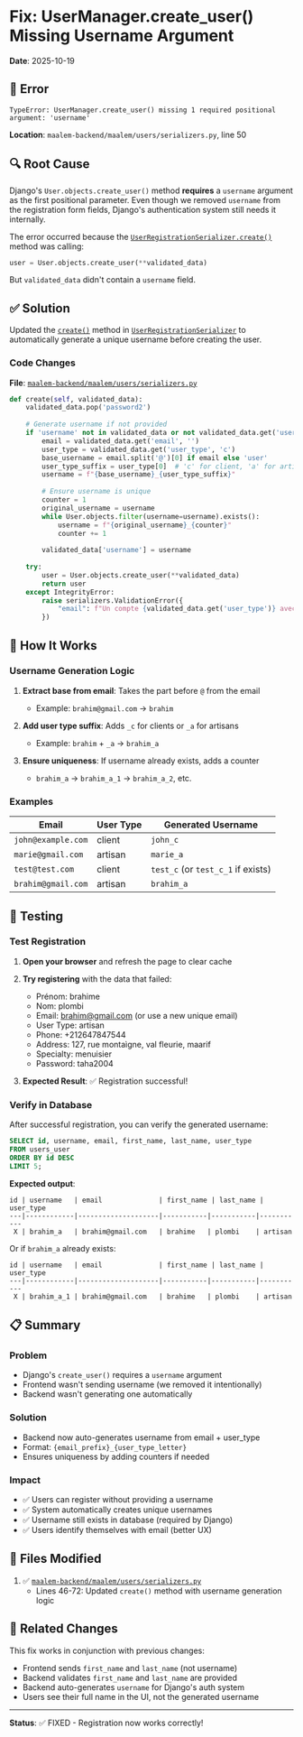 # Fix: UserManager.create_user() Missing Username Argument
**Date**: 2025-10-19

## 🐛 Error

```
TypeError: UserManager.create_user() missing 1 required positional argument: 'username'
```

**Location**: `maalem-backend/maalem/users/serializers.py`, line 50

## 🔍 Root Cause

Django's `User.objects.create_user()` method **requires** a `username` argument as the first positional parameter. Even though we removed `username` from the registration form fields, Django's authentication system still needs it internally.

The error occurred because the [`UserRegistrationSerializer.create()`](file://c:\Users\Igolan\Desktop\site%20maalem\maalem-backend\maalem\users\serializers.py#L46-L72) method was calling:

```python
user = User.objects.create_user(**validated_data)
```

But `validated_data` didn't contain a `username` field.

## ✅ Solution

Updated the [`create()`](file://c:\Users\Igolan\Desktop\site%20maalem\maalem-backend\maalem\users\serializers.py#L46-L72) method in [`UserRegistrationSerializer`](file://c:\Users\Igolan\Desktop\site%20maalem\maalem-backend\maalem\users\serializers.py#L17-L72) to automatically generate a unique username before creating the user.

### Code Changes

**File**: [`maalem-backend/maalem/users/serializers.py`](file://c:\Users\Igolan\Desktop\site%20maalem\maalem-backend\maalem\users\serializers.py)

```python
def create(self, validated_data):
    validated_data.pop('password2')
    
    # Generate username if not provided
    if 'username' not in validated_data or not validated_data.get('username'):
        email = validated_data.get('email', '')
        user_type = validated_data.get('user_type', 'c')
        base_username = email.split('@')[0] if email else 'user'
        user_type_suffix = user_type[0]  # 'c' for client, 'a' for artisan
        username = f"{base_username}_{user_type_suffix}"
        
        # Ensure username is unique
        counter = 1
        original_username = username
        while User.objects.filter(username=username).exists():
            username = f"{original_username}_{counter}"
            counter += 1
        
        validated_data['username'] = username
    
    try:
        user = User.objects.create_user(**validated_data)
        return user
    except IntegrityError:
        raise serializers.ValidationError({
            "email": f"Un compte {validated_data.get('user_type')} avec cet email existe déjà."
        })
```

## 🎯 How It Works

### Username Generation Logic

1. **Extract base from email**: Takes the part before `@` from the email
   - Example: `brahim@gmail.com` → `brahim`

2. **Add user type suffix**: Adds `_c` for clients or `_a` for artisans
   - Example: `brahim` + `_a` → `brahim_a`

3. **Ensure uniqueness**: If username already exists, adds a counter
   - `brahim_a` → `brahim_a_1` → `brahim_a_2`, etc.

### Examples

| Email | User Type | Generated Username |
|-------|-----------|-------------------|
| `john@example.com` | client | `john_c` |
| `marie@gmail.com` | artisan | `marie_a` |
| `test@test.com` | client | `test_c` (or `test_c_1` if exists) |
| `brahim@gmail.com` | artisan | `brahim_a` |

## 🧪 Testing

### Test Registration

1. **Open your browser** and refresh the page to clear cache
2. **Try registering** with the data that failed:
   - Prénom: brahime
   - Nom: plombi
   - Email: brahim@gmail.com (or use a new unique email)
   - User Type: artisan
   - Phone: +212647847544
   - Address: 127, rue montaìgne, val fleurie, maarif
   - Specialty: menuisier
   - Password: taha2004

3. **Expected Result**: ✅ Registration successful!

### Verify in Database

After successful registration, you can verify the generated username:

```sql
SELECT id, username, email, first_name, last_name, user_type 
FROM users_user 
ORDER BY id DESC 
LIMIT 5;
```

**Expected output**:
```
id | username   | email              | first_name | last_name | user_type
---|------------|--------------------|-----------|-----------|-----------
 X | brahim_a   | brahim@gmail.com   | brahime   | plombi    | artisan
```

Or if `brahim_a` already exists:
```
id | username   | email              | first_name | last_name | user_type
---|------------|--------------------|-----------|-----------|-----------
 X | brahim_a_1 | brahim@gmail.com   | brahime   | plombi    | artisan
```

## 📋 Summary

### Problem
- Django's `create_user()` requires a `username` argument
- Frontend wasn't sending username (we removed it intentionally)
- Backend wasn't generating one automatically

### Solution
- Backend now auto-generates username from email + user_type
- Format: `{email_prefix}_{user_type_letter}`
- Ensures uniqueness by adding counters if needed

### Impact
- ✅ Users can register without providing a username
- ✅ System automatically creates unique usernames
- ✅ Username still exists in database (required by Django)
- ✅ Users identify themselves with email (better UX)

## 📁 Files Modified

1. ✅ [`maalem-backend/maalem/users/serializers.py`](file://c:\Users\Igolan\Desktop\site%20maalem\maalem-backend\maalem\users\serializers.py)
   - Lines 46-72: Updated `create()` method with username generation logic

## 🔄 Related Changes

This fix works in conjunction with previous changes:
- Frontend sends `first_name` and `last_name` (not username)
- Backend validates `first_name` and `last_name` are provided
- Backend auto-generates `username` for Django's auth system
- Users see their full name in the UI, not the generated username

---

**Status**: ✅ FIXED - Registration now works correctly!
